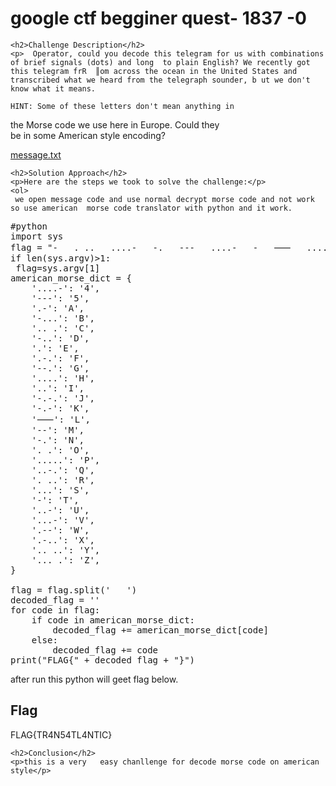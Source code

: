 <!DOCTYPE html>
<html>

<body>
    <h1>google ctf begginer quest-  1837 -0</h1>

    <h2>Challenge Description</h2>
    <p>  Operator, could you decode this telegram for us with combinations of brief signals (dots) and long  to plain English? We recently got this telegram frR  ║om across the ocean in the United States and transcribed what we heard from the telegraph sounder, b ut we don't know what it means.                  

    HINT: Some of these letters don't mean anything in  

   the Morse code we use here in Europe. Could they  
  be in some American style encoding?  


<a href="https://cybersecctf.github.io/blog/2024/googlectf/beginners-quest/1837/0/message.txt">message.txt</a>

</p>
 
    <h2>Solution Approach</h2>
    <p>Here are the steps we took to solve the challenge:</p>
    <ol>
     we open message code and use normal decrypt morse code and not work so use american  morse code translator with python and it work.
<pre>
#python
import sys
flag = "-   . ..   ....-   -.   ---   ....-   -   ⸺   ....-   -.   -   ..   .. ."
if len(sys.argv)>1:
 flag=sys.argv[1]
american_morse_dict = {
    '....-': '4',
    '---': '5',
    '.-': 'A',
    '-...': 'B',
    '.. .': 'C',
    '-..': 'D',
    '.': 'E',
    '.-.': 'F',
    '--.': 'G',
    '....': 'H',
    '..': 'I',
    '-.-.': 'J',
    '-.-': 'K',
    '⸺': 'L',
    '--': 'M',
    '-.': 'N',
    '. .': 'O',
    '.....': 'P',
    '..-.': 'Q',
    '. ..': 'R',
    '...': 'S',
    '-': 'T',
    '..-': 'U',
    '...-': 'V',
    '.--': 'W',
    '.-..': 'X',
    '.. ..': 'Y',
    '... .': 'Z',
}

flag = flag.split('   ')
decoded_flag = ''
for code in flag:
    if code in american_morse_dict:
        decoded_flag += american_morse_dict[code]
    else:
        decoded_flag += code
print("FLAG{" + decoded_flag + "}")
</pre>
after run this python will geet flag below.
    </ol>
<br>
    <h2>Flag</h2>
    <p class="flag">FLAG{TR4N54TL4NTIC}
</p>

    <h2>Conclusion</h2>
    <p>this is a very   easy chanllenge for decode morse code on american style</p>
</body>
</html>

